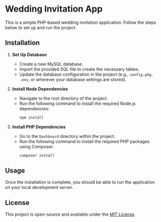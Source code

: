 # Wedding Invitation App

This is a simple PHP-based wedding invitation application. Follow the steps below to set up and run the project.

## Installation

1. **Set Up Database**
   - Create a new MySQL database.
   - Import the provided SQL file to create the necessary tables.
   - Update the database configuration in the project (e.g., `config.php`, `.env`, or wherever your database settings are stored).

2. **Install Node Dependencies**
   - Navigate to the root directory of the project.
   - Run the following command to install the required Node.js dependencies:
     ```bash
     npm install
     ```

3. **Install PHP Dependencies**
   - Go to the `Dashboard` directory within the project.
   - Run the following command to install the required PHP packages using Composer:
     ```bash
     composer install
     ```

## Usage

Once the installation is complete, you should be able to run the application on your local development server.

## License

This project is open-source and available under the [MIT License](LICENSE).